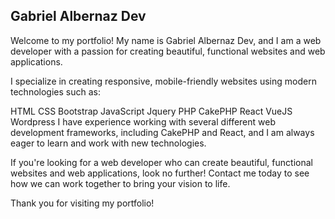 ## Gabriel Albernaz Dev

Welcome to my portfolio! My name is Gabriel Albernaz Dev, and I am a web developer with a passion for creating beautiful, functional websites and web applications.

I specialize in creating responsive, mobile-friendly websites using modern technologies such as:

<i class="fab fa-html5"></i> HTML
<i class="fab fa-css3"></i> CSS
<i class="fab fa-bootstrap"></i> Bootstrap
<i class="fab fa-js"></i> JavaScript
<i class="fab fa-jquery"></i> Jquery
<i class="fab fa-php"></i> PHP
<i class="fab fa-cakephp"></i> CakePHP
<i class="fab fa-react"></i> React
<i class="fab fa-vuejs"></i> VueJS
<i class="fab fa-wordpress"></i> Wordpress
I have experience working with several different web development frameworks, including CakePHP and React, and I am always eager to learn and work with new technologies.

If you're looking for a web developer who can create beautiful, functional websites and web applications, look no further! Contact me today to see how we can work together to bring your vision to life.

Thank you for visiting my portfolio!
